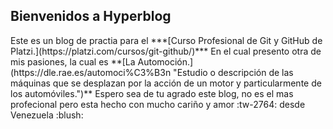 ##  Bienvenidos a Hyperblog

<p>
Este es un blog de practia para el ***[Curso Profesional de Git y GitHub de Platzi.](https://platzi.com/cursos/git-github/)***  En el cual presento otra de mis pasiones, la cual es **[La Automoción.](https://dle.rae.es/automoci%C3%B3n "Estudio o descripción de las máquinas que se desplazan por la acción de un motor y particularmente de los automóviles.")** Espero sea de tu agrado este blog, no es el mas profecional pero esta hecho con mucho cariño y amor :tw-2764: desde Venezuela :blush:
</p>

